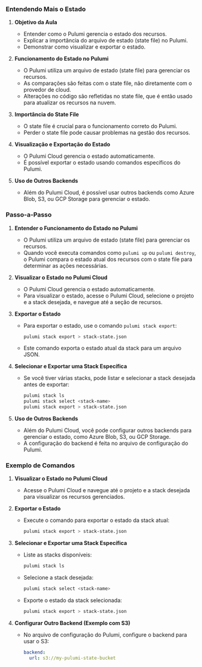 ### Entendendo Mais o Estado

1. **Objetivo da Aula**

   - Entender como o Pulumi gerencia o estado dos recursos.
   - Explicar a importância do arquivo de estado (state file) no Pulumi.
   - Demonstrar como visualizar e exportar o estado.

2. **Funcionamento do Estado no Pulumi**

   - O Pulumi utiliza um arquivo de estado (state file) para gerenciar os recursos.
   - As comparações são feitas com o state file, não diretamente com o provedor de cloud.
   - Alterações no código são refletidas no state file, que é então usado para atualizar os recursos na nuvem.

3. **Importância do State File**

   - O state file é crucial para o funcionamento correto do Pulumi.
   - Perder o state file pode causar problemas na gestão dos recursos.

4. **Visualização e Exportação do Estado**

   - O Pulumi Cloud gerencia o estado automaticamente.
   - É possível exportar o estado usando comandos específicos do Pulumi.

5. **Uso de Outros Backends**
   - Além do Pulumi Cloud, é possível usar outros backends como Azure Blob, S3, ou GCP Storage para gerenciar o estado.

### Passo-a-Passo

1. **Entender o Funcionamento do Estado no Pulumi**

   - O Pulumi utiliza um arquivo de estado (state file) para gerenciar os recursos.
   - Quando você executa comandos como `pulumi up` ou `pulumi destroy`, o Pulumi compara o estado atual dos recursos com o state file para determinar as ações necessárias.

2. **Visualizar o Estado no Pulumi Cloud**

   - O Pulumi Cloud gerencia o estado automaticamente.
   - Para visualizar o estado, acesse o Pulumi Cloud, selecione o projeto e a stack desejada, e navegue até a seção de recursos.

3. **Exportar o Estado**

   - Para exportar o estado, use o comando `pulumi stack export`:
     ```sh
     pulumi stack export > stack-state.json
     ```
   - Este comando exporta o estado atual da stack para um arquivo JSON.

4. **Selecionar e Exportar uma Stack Específica**

   - Se você tiver várias stacks, pode listar e selecionar a stack desejada antes de exportar:
     ```sh
     pulumi stack ls
     pulumi stack select <stack-name>
     pulumi stack export > stack-state.json
     ```

5. **Uso de Outros Backends**
   - Além do Pulumi Cloud, você pode configurar outros backends para gerenciar o estado, como Azure Blob, S3, ou GCP Storage.
   - A configuração do backend é feita no arquivo de configuração do Pulumi.

### Exemplo de Comandos

1. **Visualizar o Estado no Pulumi Cloud**

   - Acesse o Pulumi Cloud e navegue até o projeto e a stack desejada para visualizar os recursos gerenciados.

2. **Exportar o Estado**

   - Execute o comando para exportar o estado da stack atual:
     ```sh
     pulumi stack export > stack-state.json
     ```

3. **Selecionar e Exportar uma Stack Específica**

   - Liste as stacks disponíveis:
     ```sh
     pulumi stack ls
     ```
   - Selecione a stack desejada:
     ```sh
     pulumi stack select <stack-name>
     ```
   - Exporte o estado da stack selecionada:
     ```sh
     pulumi stack export > stack-state.json
     ```

4. **Configurar Outro Backend (Exemplo com S3)**
   - No arquivo de configuração do Pulumi, configure o backend para usar o S3:
     ```yaml
     backend:
       url: s3://my-pulumi-state-bucket
     ```
